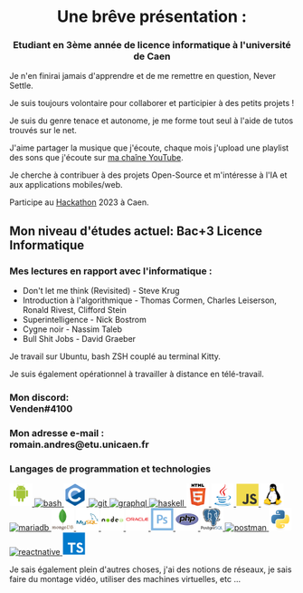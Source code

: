 <h1 align="center">Une brêve présentation :</h1>
<h3 align="center">Etudiant en 3ème année de licence informatique à l'université de Caen</h3>
<p> Je n'en finirai jamais d'apprendre et de me remettre en question, Never Settle.</p>
<p> Je suis toujours volontaire pour collaborer et participier à des petits projets !</p>
<p> Je suis du genre tenace et autonome, je me forme tout seul à l'aide de tutos trouvés sur le net.</p>
<p> J'aime partager la musique que j'écoute, chaque mois j'upload une playlist des sons que j'écoute sur <a href="https://www.youtube.com/channel/UCvnR3rqm6nwvW2c0pp2ws1Q">ma chaîne YouTube</a>. </p>
<p> Je cherche à contribuer à des projets Open-Source et m'intéresse à l'IA et aux applications mobiles/web.</p>
<p> Participe au <a href="https://www.unicaen.fr/evenement/hackathon-cassez-les-codes/">Hackathon</a> 2023 à Caen.</p>
<h2> Mon niveau d'études actuel: Bac+3 Licence Informatique</h2>
<h3> Mes lectures en rapport avec l'informatique :</h3>
<ul>
  <li> Don't let me think (Revisited) - Steve Krug</li>
  <li> Introduction à l'algorithmique - Thomas Cormen, Charles Leiserson, Ronald Rivest, Clifford Stein</li>
  <li> Superintelligence - Nick Bostrom</li>
  <li> Cygne noir - Nassim Taleb</li>
  <li> Bull Shit Jobs - David Graeber</li>
 </ul>
 <p> Je travail sur Ubuntu, bash ZSH couplé au terminal Kitty.</p>
 <p> Je suis également opérationnel à travailler à distance en télé-travail.</p>
<h3 align="left">Mon discord: <br>Venden#4100</br></h3>
<p align="left">
<h3 align="left">Mon adresse e-mail : <br>romain.andres@etu.unicaen.fr</br></h3>
<p align="left">


<h3 align="left">Langages de programmation et technologies</h3>
<p align="left"> <a href="https://developer.android.com" target="_blank" rel="noreferrer"> <img src="https://raw.githubusercontent.com/devicons/devicon/master/icons/android/android-original-wordmark.svg" alt="android" width="40" height="40"/> </a> <a href="https://www.gnu.org/software/bash/" target="_blank" rel="noreferrer"> <img src="https://www.vectorlogo.zone/logos/gnu_bash/gnu_bash-icon.svg" alt="bash" width="40" height="40"/> </a> <a href="https://www.cprogramming.com/" target="_blank" rel="noreferrer"> <img src="https://raw.githubusercontent.com/devicons/devicon/master/icons/c/c-original.svg" alt="c" width="40" height="40"/> </a>  </a> <a href="https://git-scm.com/" target="_blank" rel="noreferrer"> <img src="https://www.vectorlogo.zone/logos/git-scm/git-scm-icon.svg" alt="git" width="40" height="40"/> </a> <a href="https://graphql.org" target="_blank" rel="noreferrer"> <img src="https://www.vectorlogo.zone/logos/graphql/graphql-icon.svg" alt="graphql" width="40" height="40"/> </a> <a href="https://www.haskell.org/" target="_blank" rel="noreferrer"> <img src="https://upload.wikimedia.org/wikipedia/commons/1/1c/Haskell-Logo.svg" alt="haskell" width="40" height="40"/> </a> <a href="https://www.w3.org/html/" target="_blank" rel="noreferrer"> <img src="https://raw.githubusercontent.com/devicons/devicon/master/icons/html5/html5-original-wordmark.svg" alt="html5" width="40" height="40"/> </a> <a href="https://www.java.com" target="_blank" rel="noreferrer"> <img src="https://raw.githubusercontent.com/devicons/devicon/master/icons/java/java-original.svg" alt="java" width="40" height="40"/> </a> <a href="https://developer.mozilla.org/en-US/docs/Web/JavaScript" target="_blank" rel="noreferrer"> <img src="https://raw.githubusercontent.com/devicons/devicon/master/icons/javascript/javascript-original.svg" alt="javascript" width="40" height="40"/> </a> <a href="https://www.linux.org/" target="_blank" rel="noreferrer"> <img src="https://raw.githubusercontent.com/devicons/devicon/master/icons/linux/linux-original.svg" alt="linux" width="40" height="40"/> </a> <a href="https://mariadb.org/" target="_blank" rel="noreferrer"> <img src="https://www.vectorlogo.zone/logos/mariadb/mariadb-icon.svg" alt="mariadb" width="40" height="40"/> </a>  <a href="https://www.mongodb.com/" target="_blank" rel="noreferrer"> <img src="https://raw.githubusercontent.com/devicons/devicon/master/icons/mongodb/mongodb-original-wordmark.svg" alt="mongodb" width="40" height="40"/> </a> <a href="https://www.mysql.com/" target="_blank" rel="noreferrer"> <img src="https://raw.githubusercontent.com/devicons/devicon/master/icons/mysql/mysql-original-wordmark.svg" alt="mysql" width="40" height="40"/> </a> <a href="https://nodejs.org" target="_blank" rel="noreferrer"> <img src="https://raw.githubusercontent.com/devicons/devicon/master/icons/nodejs/nodejs-original-wordmark.svg" alt="nodejs" width="40" height="40"/> </a> <a href="https://www.oracle.com/" target="_blank" rel="noreferrer"> <img src="https://raw.githubusercontent.com/devicons/devicon/master/icons/oracle/oracle-original.svg" alt="oracle" width="40" height="40"/> </a> <a href="https://www.photoshop.com/en" target="_blank" rel="noreferrer"> <img src="https://raw.githubusercontent.com/devicons/devicon/master/icons/photoshop/photoshop-line.svg" alt="photoshop" width="40" height="40"/> </a> <a href="https://www.php.net" target="_blank" rel="noreferrer"> <img src="https://raw.githubusercontent.com/devicons/devicon/master/icons/php/php-original.svg" alt="php" width="40" height="40"/> </a> <a href="https://www.postgresql.org" target="_blank" rel="noreferrer"> <img src="https://raw.githubusercontent.com/devicons/devicon/master/icons/postgresql/postgresql-original-wordmark.svg" alt="postgresql" width="40" height="40"/> </a> <a href="https://postman.com" target="_blank" rel="noreferrer"> <img src="https://www.vectorlogo.zone/logos/getpostman/getpostman-icon.svg" alt="postman" width="40" height="40"/> </a> <a href="https://www.python.org" target="_blank" rel="noreferrer"> <img src="https://raw.githubusercontent.com/devicons/devicon/master/icons/python/python-original.svg" alt="python" width="40" height="40"/> </a> <a href="https://reactnative.dev/" target="_blank" rel="noreferrer"> <img src="https://reactnative.dev/img/header_logo.svg" alt="reactnative" width="40" height="40"/> </a> <a href="https://www.typescriptlang.org/" target="_blank" rel="noreferrer"> <img src="https://raw.githubusercontent.com/devicons/devicon/master/icons/typescript/typescript-original.svg" alt="typescript" width="40" height="40"/> </a> </p>

<p>Je sais également plein d'autres choses, j'ai des notions de réseaux, je sais faire du montage vidéo, utiliser des machines virtuelles, etc ...</p>





